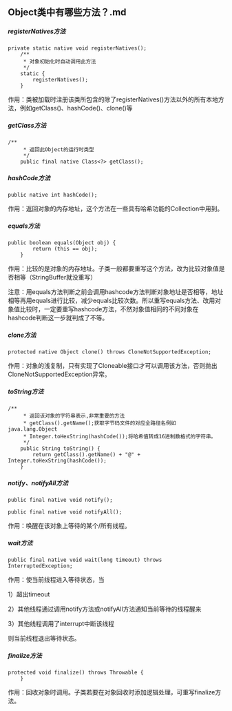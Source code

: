## Object类中有哪些方法？.md

##### registerNatives方法

```
private static native void registerNatives();
    /**
     * 对象初始化时自动调用此方法
     */
    static {
        registerNatives();
    }
```

作用：类被加载时注册该类所包含的除了registerNatives()方法以外的所有本地方法，例如getClass()、hashCode()、clone()等



##### getClass方法

```
/**
     * 返回此Object的运行时类型
     */
    public final native Class<?> getClass();
```



##### hashCode方法

```
public native int hashCode();
```

作用：返回对象的内存地址，这个方法在一些具有哈希功能的Collection中用到。



##### equals方法

```
public boolean equals(Object obj) {
        return (this == obj);
    }
```

作用：比较的是对象的内存地址。子类一般都要重写这个方法，改为比较对象值是否相等（StringBuffer就没重写）

注意：用equals方法判断之前会调用hashcode方法判断对象地址是否相等，地址相等再用equals进行比较，减少equals比较次数。所以重写equals方法、改用对象值比较时，一定要重写hashcode方法，不然对象值相同的不同对象在hashcode判断这一步就判成了不等。



##### clone方法

```
protected native Object clone() throws CloneNotSupportedException;
```

作用：对象的浅复制，只有实现了Cloneable接口才可以调用该方法，否则抛出CloneNotSupportedException异常。



##### toString方法

```
/**
     * 返回该对象的字符串表示,非常重要的方法
     * getClass().getName();获取字节码文件的对应全路径名例如java.lang.Object
     * Integer.toHexString(hashCode());将哈希值转成16进制数格式的字符串。
     */
    public String toString() {
        return getClass().getName() + "@" + Integer.toHexString(hashCode());
    }
```



##### notify、notifyAll方法

```
public final native void notify();

public final native void notifyAll();
```

作用：唤醒在该对象上等待的某个/所有线程。



##### wait方法

```
public final native void wait(long timeout) throws InterruptedException;
```

作用：使当前线程进入等待状态，当

1）超出timeout

2）其他线程通过调用notify方法或notifyAll方法通知当前等待的线程醒来

3）其他线程调用了interrupt中断该线程

则当前线程退出等待状态。



##### finalize方法

```
protected void finalize() throws Throwable {
    }
```

作用：回收对象时调用。子类若要在对象回收时添加逻辑处理，可重写finalize方法。
